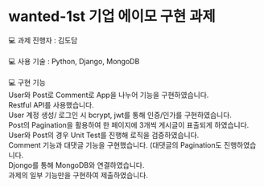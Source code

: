 # wanted-1st 기업 에이모 구현 과제


💻 과제 진행자 : 김도담
<br>
<br>
💻 사용 기술  : Python, Django, MongoDB
<br>
<br>
💻 구현 기능
<br>
User와 Post로 Comment로 App을 나누어 기능을 구현하였습니다.
<br>
Restful API를 사용했습니다.
<br>
User 계정 생성/ 로그인 시 bcrypt, jwt를 통해 인증/인가를 구현하였습니다.
<br>
Post의 Pagination을 활용하여 한 페이지에 3개씩 게시글이 표출되게 하였습니다.
<br>
User와 Post의 경우 Unit Test를 진행해 로직을 검증하였습니다.
<br>
Comment 기능과 대댓글 기능을 구현했습니다. (대댓글의 Pagination도 진행하였습니다.
<br>
Djongo를 통해 MongoDB와 연결하였습니다.
<br>
과제의 일부 기능만을 구현하여 제출하였습니다. 
